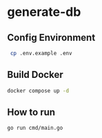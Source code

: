 # generate-db

## Config Environment

```bash
 cp .env.example .env
```

## Build Docker

```bash
docker compose up -d
```

## How to run

```bash
go run cmd/main.go
```
